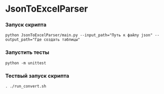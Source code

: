 # JsonToExcelParser

### Запуск скрипта

```
python JsonToExcelParser/main.py --input_path="Путь к файлу json" --output_path="Где создать таблицы"
```

### Запустить тесты

```
python -m unittest
```

### Тествый запуск скрипта

```
. ./run_convert.sh
```
